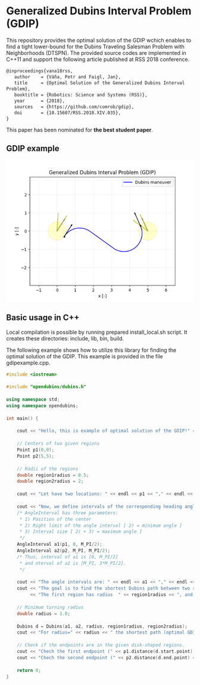 # Generalized Dubins Interval Problem (GDIP)

This repository provides the optimal solution of the GDIP wchich enables to find a tight lower-bound for the Dubins Traveling Salesman Problem with Neighborhoods (DTSPN). The provided source codes are implemented in C++11 and support the following article published at RSS 2018 conference.

```
@inproceedings{vana18rss,
   author    = {Váňa, Petr and Faigl, Jan},
   title     = {Optimal Solution of the Generalized Dubins Interval Problem},
   booktitle = {Robotics: Science and Systems (RSS)},
   year      = {2018},
   sources   = {https://github.com/comrob/gdip},
   doi       = {10.15607/RSS.2018.XIV.035},
}
```

This paper has been nominated for **the best student paper**.

## GDIP example

![GDIP example](https://raw.githubusercontent.com/petvana/images/master/gdip/basic-gdip-example-small.gif)

## Basic usage in C++

Local compilation is possible by running prepared install_local.sh script. It creates these directories: include, lib, bin, build.

The following example shows how to utilize this library for finding the optimal solution of the GDIP. This example is provided in the file gdipexample.cpp.

```c++
#include <iostream>

#include "opendubins/dubins.h"

using namespace std;
using namespace opendubins;

int main() {

    cout << "Hello, this is example of optimal solution of the GDIP!" << endl;

    // Centers of two given regions
    Point p1(0,0);
    Point p2(5,5);

    // Radii of the regions
    double region1radius = 0.5;
    double region2radius = 2;

    cout << "Let have two locations: " << endl << p1 << "," << endl << p2 << "." << endl;

    cout << "Now, we define intervals of the corresponding heading angles." << endl;
    /* AngleInterval has three parameters:
     * 1) Position of the center
     * 2) Right limit of the angle interval [ 2) = minimum angle ]
     * 3) Interval size [ 2) + 3) = maximum angle ]
     */
    AngleInterval a1(p1, 0, M_PI/2);
    AngleInterval a2(p2, M_PI, M_PI/2);
    /* Thus, interval of a1 is [0, M_PI/2]
     * and nterval of a2 is [M_PI, 3*M_PI/2].
     */

    cout << "The angle intervals are: " << endl << a1 << "," << endl << a2 << "." << endl;
    cout << "The goal is to find the shortest Dubins path between two regions."
         << "The first region has radius  " << region1radius << ", and the second one " << region2radius << "." << endl;

    // Minimum turning radius
    double radius = 1.0;

    Dubins d = Dubins(a1, a2, radius, region1radius, region2radius);
    cout << "For radius=" << radius << " the shortest path (optimal GDIP solution) is:" << endl << d << endl;

    // Check if the endpoints are in the given disk-shaped regions.
    cout << "Chech the first endpoint (" << p1.distance(d.start.point) << " <= " << region1radius << ")." << endl;
    cout << "Chech the second endpoint (" << p2.distance(d.end.point) << " <= " << region2radius << ")." << endl;

    return 0;
}
```
